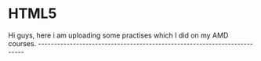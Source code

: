 # HTML5

Hi guys, here i am uploading some practises which I did on my AMD courses.
*-------------------------------------------------------------------------*
